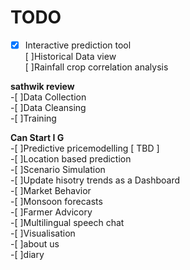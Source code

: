 # TODO

- [x] Interactive prediction tool  
[ ]Historical Data view  
[ ]Rainfall crop correlation analysis  
  
**sathwik review**  
-[ ]Data Collection  
-[ ]Data Cleansing  
-[ ]Training  
  
**Can Start I G**  
-[ ]Predictive pricemodelling [ TBD ]  
-[ ]Location based prediction  
-[ ]Scenario Simulation  
-[ ]Update hisotry trends as a Dashboard  
-[ ]Market Behavior  
-[ ]Monsoon forecasts  
-[ ]Farmer Advicory  
-[ ]Multilingual speech chat   
-[ ]Visualisation  
-[ ]about us  
-[ ]diary  
